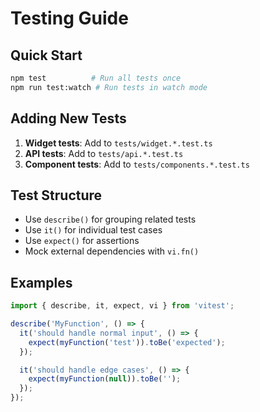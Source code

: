 # Testing Guide

## Quick Start

```bash
npm test          # Run all tests once
npm run test:watch # Run tests in watch mode
```

## Adding New Tests

1. **Widget tests**: Add to `tests/widget.*.test.ts`
2. **API tests**: Add to `tests/api.*.test.ts`
3. **Component tests**: Add to `tests/components.*.test.ts`

## Test Structure

- Use `describe()` for grouping related tests
- Use `it()` for individual test cases
- Use `expect()` for assertions
- Mock external dependencies with `vi.fn()`

## Examples

```typescript
import { describe, it, expect, vi } from 'vitest';

describe('MyFunction', () => {
  it('should handle normal input', () => {
    expect(myFunction('test')).toBe('expected');
  });

  it('should handle edge cases', () => {
    expect(myFunction(null)).toBe('');
  });
});
```
